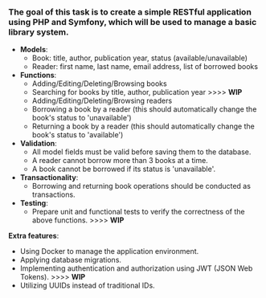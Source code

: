 ### The goal of this task is to create a simple RESTful application using PHP and Symfony, which will be used to manage a basic library system.

- **Models**:
  - Book: title, author, publication year, status (available/unavailable)  
  - Reader: first name, last name, email address, list of borrowed books
- **Functions**:   
  - Adding/Editing/Deleting/Browsing books  
  - Searching for books by title, author, publication year  >>>> **WIP**
  - Adding/Editing/Deleting/Browsing readers  
  - Borrowing a book by a reader (this should automatically change the book's status to 'unavailable')  
  - Returning a book by a reader (this should automatically change the book's status to 'available')  
- **Validation**:  
  - All model fields must be valid before saving them to the database.  
  - A reader cannot borrow more than 3 books at a time.  
  - A book cannot be borrowed if its status is 'unavailable'.  
- **Transactionality**:  
  - Borrowing and returning book operations should be conducted as transactions.  
- **Testing**:  
  - Prepare unit and functional tests to verify the correctness of the above functions. >>>> **WIP**

    
**Extra features**:  
- Using Docker to manage the application environment.
- Applying database migrations.
- Implementing authentication and authorization using JWT (JSON Web Tokens). >>>> **WIP**
- Utilizing UUIDs instead of traditional IDs.